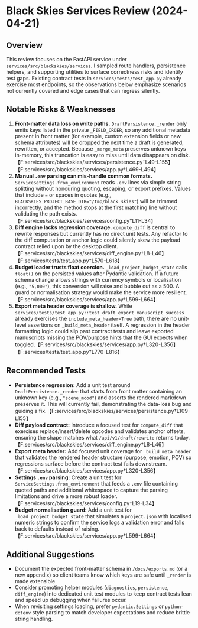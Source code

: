 # Black Skies Services Review (2024-04-21)

## Overview
This review focuses on the FastAPI service under `services/src/blackskies/services`. I sampled route handlers, persistence helpers, and supporting utilities to surface correctness risks and identify test gaps. Existing contract tests in `services/tests/test_app.py` already exercise most endpoints, so the observations below emphasize scenarios not currently covered and edge cases that can regress silently.

## Notable Risks & Weaknesses
1. **Front-matter data loss on write paths.** `DraftPersistence._render` only emits keys listed in the private `_FIELD_ORDER`, so any additional metadata present in front matter (for example, custom extension fields or new schema attributes) will be dropped the next time a draft is generated, rewritten, or accepted. Because `_merge_meta` preserves unknown keys in-memory, this truncation is easy to miss until data disappears on disk.【F:services/src/blackskies/services/persistence.py†L49-L155】【F:services/src/blackskies/services/app.py†L469-L494】
2. **Manual `.env` parsing can mis-handle common formats.** `ServiceSettings.from_environment` reads `.env` lines via simple string splitting without honouring quoting, escaping, or export prefixes. Values that include `=` or spaces in quotes (e.g., `BLACKSKIES_PROJECT_BASE_DIR="/tmp/black skies"`) will be trimmed incorrectly, and the method stops at the first matching line without validating the path exists.【F:services/src/blackskies/services/config.py†L11-L34】
3. **Diff engine lacks regression coverage.** `compute_diff` is central to rewrite responses but currently has no direct unit tests. Any refactor to the diff computation or anchor logic could silently skew the payload contract relied upon by the desktop client.【F:services/src/blackskies/services/diff_engine.py†L8-L46】【F:services/tests/test_app.py†L570-L618】
4. **Budget loader trusts float coercion.** `_load_project_budget_state` calls `float()` on the persisted values after Pydantic validation. If a future schema change allows strings with currency symbols or localisation (e.g., `"5,000"`), this conversion will raise and bubble out as a 500. A guard or normalisation strategy would make the service more resilient.【F:services/src/blackskies/services/app.py†L599-L664】
5. **Export meta header coverage is shallow.** While `services/tests/test_app.py::test_draft_export_manuscript_success` already exercises the `include_meta_header=True` path, there are no unit-level assertions on `_build_meta_header` itself. A regression in the header formatting logic could slip past contract tests and leave exported manuscripts missing the POV/purpose hints that the GUI expects when toggled.【F:services/src/blackskies/services/app.py†L320-L356】【F:services/tests/test_app.py†L770-L816】

## Recommended Tests
- **Persistence regression:** Add a unit test around `DraftPersistence._render` that starts from front matter containing an unknown key (e.g., `"scene_mood"`) and asserts the rendered markdown preserves it. This will currently fail, demonstrating the data-loss bug and guiding a fix.【F:services/src/blackskies/services/persistence.py†L109-L155】
- **Diff payload contract:** Introduce a focused test for `compute_diff` that exercises replace/insert/delete opcodes and validates anchor offsets, ensuring the shape matches what `/api/v1/draft/rewrite` returns today.【F:services/src/blackskies/services/diff_engine.py†L8-L46】
- **Export meta header:** Add focused unit coverage for `_build_meta_header` that validates the rendered header structure (purpose, emotion, POV) so regressions surface before the contract test fails downstream.【F:services/src/blackskies/services/app.py†L320-L356】
- **Settings `.env` parsing:** Create a unit test for `ServiceSettings.from_environment` that feeds a `.env` file containing quoted paths and additional whitespace to capture the parsing limitations and drive a more robust loader.【F:services/src/blackskies/services/config.py†L19-L34】
- **Budget normalisation guard:** Add a unit test for `_load_project_budget_state` that simulates a `project.json` with localised numeric strings to confirm the service logs a validation error and falls back to defaults instead of raising.【F:services/src/blackskies/services/app.py†L599-L664】

## Additional Suggestions
- Document the expected front-matter schema in `/docs/exports.md` (or a new appendix) so client teams know which keys are safe until `_render` is made extensible.
- Consider promoting helper modules (`diagnostics`, `persistence`, `diff_engine`) into dedicated unit test modules to keep contract tests lean and speed up debugging when failures occur.
- When revisiting settings loading, prefer `pydantic.Settings` or `python-dotenv` style parsing to match developer expectations and reduce brittle string handling.
